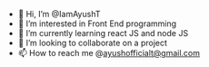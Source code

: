 - 👋 Hi, I’m @IamAyushT
- 👀 I’m interested in Front End programming
- 🌱 I’m currently learning react JS and node JS 
- 💞️ I’m looking to collaborate on a project
- 📫 How to reach me @ayushofficialt@gmail.com

<!---
IamAyushT/IamAyushT is a ✨ special ✨ repository because its `README.md` (this file) appears on your GitHub profile.
You can click the Preview link to take a look at your changes.
--->
